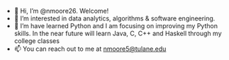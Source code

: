 - 👋 Hi, I’m @nmoore26. Welcome!
- 👀 I’m interested in data analytics, algorithms & software engineering. 
- 🌱 I’m have learned Python and I am focusing on improving my Python skills. In the near future will learn Java, C, C++ and Haskell through my college classes
- 📫 You can reach out to me at nmoore5@tulane.edu

<!---
nmoore26/nmoore26 is a ✨ special ✨ repository because its `README.md` (this file) appears on your GitHub profile.
You can click the Preview link to take a look at your changes.
--->
